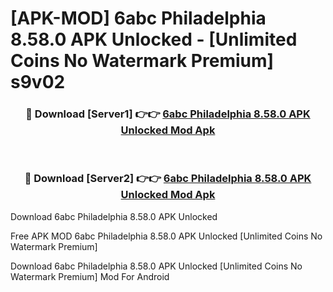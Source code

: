 # [APK-MOD] 6abc Philadelphia 8.58.0 APK Unlocked - [Unlimited Coins No Watermark Premium] s9v02



<div align="center">
<h3>🔴 Download [Server1] 👉👉 <a href="https://momento.my/?title=6abc_Philadelphia_8.58.0_APK_Unlocked">6abc Philadelphia 8.58.0 APK Unlocked Mod Apk</a></h3><br>

<h3>🔴 Download [Server2] 👉👉 <a href="https://momento.my/?title=6abc_Philadelphia_8.58.0_APK_Unlocked">6abc Philadelphia 8.58.0 APK Unlocked Mod Apk</a></h3>
</div>



Download 6abc Philadelphia 8.58.0 APK Unlocked 

Free APK MOD 6abc Philadelphia 8.58.0 APK Unlocked [Unlimited Coins No Watermark Premium]

Download 6abc Philadelphia 8.58.0 APK Unlocked [Unlimited Coins No Watermark Premium] Mod For Android
